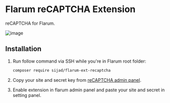 # Flarum reCAPTCHA Extension

reCAPTCHA for Flarum.

![image]

## Installation

1. Run follow command via SSH while you're in Flarum root folder:

    ```bash
    composer require sijad/flarum-ext-recaptcha
    ```

2. Copy your site and secret key from [reCAPTCHA admin panel](https://www.google.com/recaptcha/admin).
3. Enable extension in flarum admin panel and paste your site and secret in setting panel.

[image]: https://cloud.githubusercontent.com/assets/7693001/18271535/dab94c62-7447-11e6-830f-786b37f4f967.png
